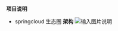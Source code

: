 **项目说明** 
- springcloud 生态圈
**架构**
![输入图片说明](https://timgsa.baidu.com/timg?image&quality=80&size=b9999_10000&sec=1505465888233&di=25ab8d905aa5aafa3b135fb415af4298&imgtype=0&src=http%3A%2F%2Fs2.51cto.com%2Fwyfs02%2FM02%2F8E%2F8D%2FwKiom1jFACCx2lbgAAEWcb8v6-w59.jpeg-wh_651x-s_2509118232.jpeg "在这里输入图片标题")